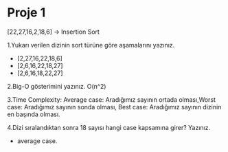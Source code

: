 # Proje 1
[22,27,16,2,18,6] -> Insertion Sort

1.Yukarı verilen dizinin sort türüne göre aşamalarını yazınız.
* [2,27,16,22,18,6]
* [2,6,16,22,18,27]
* [2,6,16,18,22,27]

2.Big-O gösterimini yazınız.
 O(n^2)

 3.Time Complexity: Average case: Aradığımız sayının ortada olması,Worst case: Aradığımız sayının sonda olması, Best case: Aradığımız sayının dizinin en başında olması.


 4.Dizi sıralandıktan sonra 18 sayısı hangi
 case kapsamına girer? Yazınız.
 * average case.